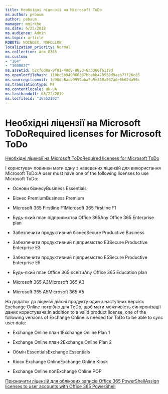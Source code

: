 ```yaml
---
title: Необхідні ліцензії на Microsoft ToDo
ms.author: pebaum
author: pebaum
manager: mnirkhe
ms.date: 6/25/2018
ms.audience: Admin
ms.topic: article
ROBOTS: NOINDEX, NOFOLLOW
localization_priority: Normal
ms.collection: Adm_O365
ms.custom:
- "164"
- "1600027"
ms.assetid: b2cf6d0a-9f01-49d8-8653-6a3366f6119d
ms.openlocfilehash: 110bc5b949060387bbebb478538d9aeb77f26c85
ms.sourcegitcommit: 1d98db8acb9959aba3b5e308a567ade6b62da56c
ms.translationtype: MT
ms.contentlocale: uk-UA
ms.lasthandoff: 08/22/2019
ms.locfileid: "36552192"
---
```

# <a name="required-licenses-for-microsoft-todo"></a><span data-ttu-id="58363-102">Необхідні ліцензії на Microsoft ToDo</span><span class="sxs-lookup"><span data-stu-id="58363-102">Required licenses for Microsoft ToDo</span></span>

[<span data-ttu-id="58363-103">Необхідні ліцензії на Microsoft ToDo</span><span class="sxs-lookup"><span data-stu-id="58363-103">Required licenses for Microsoft ToDo</span></span>](https://support.office.com/article/381e9d1b-c500-49b5-973e-890fd86528d7.aspx)
  
<span data-ttu-id="58363-104">І користувач повинен мати одну з наведених ліцензій для використання Microsoft ToDo:</span><span class="sxs-lookup"><span data-stu-id="58363-104">A user must have one of the following licenses to use Microsoft ToDo:</span></span>
  
- <span data-ttu-id="58363-105">Основи бізнесу</span><span class="sxs-lookup"><span data-stu-id="58363-105">Business Essentials</span></span>

- <span data-ttu-id="58363-106">Бізнес Premium</span><span class="sxs-lookup"><span data-stu-id="58363-106">Business Premium</span></span>

- <span data-ttu-id="58363-107">Microsoft 365 Firstline F1</span><span class="sxs-lookup"><span data-stu-id="58363-107">Microsoft 365 Firstline F1</span></span>

- <span data-ttu-id="58363-108">Будь-який план підприємства Office 365</span><span class="sxs-lookup"><span data-stu-id="58363-108">Any Office 365 Enterprise plan</span></span>

- <span data-ttu-id="58363-109">Забезпечити продуктивний бізнес</span><span class="sxs-lookup"><span data-stu-id="58363-109">Secure Productive Business</span></span>

- <span data-ttu-id="58363-110">Забезпечити продуктивний підприємство E3</span><span class="sxs-lookup"><span data-stu-id="58363-110">Secure Productive Enterprise E3</span></span>

- <span data-ttu-id="58363-111">Забезпечити продуктивний підприємство E5</span><span class="sxs-lookup"><span data-stu-id="58363-111">Secure Productive Enterprise E5</span></span>

- <span data-ttu-id="58363-112">Будь-який план Office 365 освіти</span><span class="sxs-lookup"><span data-stu-id="58363-112">Any Office 365 Education plan</span></span>

- <span data-ttu-id="58363-113">Microsoft 365 A3</span><span class="sxs-lookup"><span data-stu-id="58363-113">Microsoft 365 A3</span></span>

- <span data-ttu-id="58363-114">Microsoft 365 A5</span><span class="sxs-lookup"><span data-stu-id="58363-114">Microsoft 365 A5</span></span>

<span data-ttu-id="58363-115">На додаток до ліцензії дійсні продукту один з наступних версіях Exchange Online потрібно для ToDo, щоб мати можливість синхронізації даних користувача:</span><span class="sxs-lookup"><span data-stu-id="58363-115">In addition to a valid product license, one of the following versions of Exchange Online is needed for ToDo to be able to sync user data:</span></span>
  
- <span data-ttu-id="58363-116">Exchange Online план 1</span><span class="sxs-lookup"><span data-stu-id="58363-116">Exchange Online Plan 1</span></span>

- <span data-ttu-id="58363-117">Exchange Online план 2</span><span class="sxs-lookup"><span data-stu-id="58363-117">Exchange Online Plan 2</span></span>

- <span data-ttu-id="58363-118">Обмін Essentials</span><span class="sxs-lookup"><span data-stu-id="58363-118">Exchange Essentials</span></span>

- <span data-ttu-id="58363-119">Кіоск Exchange Online</span><span class="sxs-lookup"><span data-stu-id="58363-119">Exchange Online Kiosk</span></span>

- <span data-ttu-id="58363-120">Exchange Online поп</span><span class="sxs-lookup"><span data-stu-id="58363-120">Exchange Online POP</span></span>

[<span data-ttu-id="58363-121">Призначити ліцензій для облікових записів Office 365 PowerShell</span><span class="sxs-lookup"><span data-stu-id="58363-121">Assign licenses to user accounts with Office 365 PowerShell</span></span>](https://docs.microsoft.com/office365/enterprise/powershell/assign-licenses-to-user-accounts-with-office-365-powershell )
  